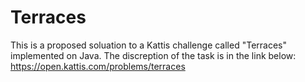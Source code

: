 # Terraces

This is a proposed soluation to a Kattis challenge called "Terraces" implemented on Java. The discreption of the task is in the link below:
https://open.kattis.com/problems/terraces

 
